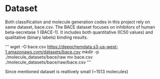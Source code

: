 # Dataset

Both classification and molecule generation codes in this project rely on same dataset, bace.csv. The BACE dataset focuses on inhibitors of human beta-secretase 1 (BACE-1). It includes both quantitative (IC50 values) and qualitative (binary labels) binding results.

'''
wget -O bace.csv https://deepchemdata.s3-us-west-1.amazonaws.com/datasets/bace.csv
mkdir -p ./molecule_datasets/bace/raw
mv bace.csv ./molecule_datasets/bace/raw/bace.csv
'''

Since mentioned dataset is realtively small (~1513 molecules)
